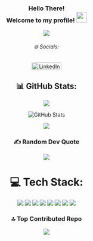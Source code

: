 <h3 align="center">
  Hello There! <br>
  Welcome to my profile!
  <img src="https://media.giphy.com/media/hvRJCLFzcasrR4ia7z/giphy.gif?v=20250916-1035" width="28">
</h3>

<p align="center">
  <img src="https://readme-typing-svg.herokuapp.com/?lines=Full-Stack%20Web%20and%20App%20Developer;2%2B%20years%20of%20coding%20experience;Always%20learning%20new%20things&font=Fira%20Code&center=true&width=440&height=45&color=70a5fd&vCenter=true&size=22&pause=1000&v=20250916-1035">
</p>

<h6 align="center">🌐 Socials:</h6>

<p align="center">
  <a href="https://linkedin.com/in/parker-nelson-27a819241">
    <img src="https://img.shields.io/badge/LinkedIn-%230077B5.svg?logo=linkedin&logoColor=white&cacheSeconds=300&v=20250916-1035" 
         alt="LinkedIn" width="80" height="20" />
  </a>
</p>

<h2 align="center">📊 GitHub Stats:</h2>

<p align="center">
  <img src="https://nirzak-streak-stats.vercel.app/?user=pknelson01&theme=tokyonight&hide_border=false&v=20250916-1035" />
</p>

<!-- ALL TIME STATS
<p align="center">
  <img src="https://github-readme-stats.vercel.app/api?username=pknelson01&theme=tokyonight&hide_border=false&include_all_commits=true&count_private=true&cache_seconds=1800&v=20250916-1035" />
</p>
-->

<!-- 2025 STATS -->
<p align="center">
  <img src="https://github-readme-stats.vercel.app/api?username=pknelson01&theme=tokyonight&hide_border=false&include_all_commits=false&count_private=false&cache_seconds=1800&v=20250916-1035" 
       alt="GitHub Stats" />
  <br/>
</p>

<p align="center">
  <img src="https://github-readme-stats.vercel.app/api/top-langs/?username=pknelson01&theme=tokyonight&hide_border=false&include_all_commits=true&count_private=true&layout=compact&cache_seconds=1800&v=20250916-1035" />
</p>

<h3 align="center">✍️ Random Dev Quote</h3>

<p align="center">
  <img src="https://quotes-github-readme.vercel.app/api?type=horizontal&theme=tokyonight&v=20250916-1035" />
</p>

<h1 align="center">💻 Tech Stack:</h1>

<p align="center">
  <img src="https://img.shields.io/badge/c++-%2300599C.svg?style=for-the-badge&logo=c%2B%2B&logoColor=white&cacheSeconds=300&v=20250916-1035" />
  <img src="https://img.shields.io/badge/html5-%23E34F26.svg?style=for-the-badge&logo=html5&logoColor=white&cacheSeconds=300&v=20250916-1035" />
  <img src="https://img.shields.io/badge/javascript-%23323330.svg?style=for-the-badge&logo=javascript&logoColor=%23F7DF1E&cacheSeconds=300&v=20250916-1035" />
  <img src="https://img.shields.io/badge/python-3670A0?style=for-the-badge&logo=python&logoColor=ffdd54&cacheSeconds=300&v=20250916-1035" />
  <img src="https://img.shields.io/badge/PowerShell-%235391FE.svg?style=for-the-badge&logo=powershell&logoColor=white&cacheSeconds=300&v=20250916-1035" />
  <img src="https://img.shields.io/badge/mysql-4479A1.svg?style=for-the-badge&logo=mysql&logoColor=white&cacheSeconds=300&v=20250916-1035" />
  <img src="https://img.shields.io/badge/AWS-%23FF9900.svg?style=for-the-badge&logo=amazon-aws&logoColor=white&cacheSeconds=300&v=20250916-1035" />
  <img src="https://img.shields.io/badge/MongoDB-%234ea94b.svg?style=for-the-badge&logo=mongodb&logoColor=white&cacheSeconds=300&v=20250916-1035" />
</p>

<h3 align="center">🔝 Top Contributed Repo</h3>

<p align="center">
  <img src="https://github-contributor-stats.vercel.app/api?username=pknelson01&limit=5&theme=tokyonight&combine_all_yearly_contributions=true&v=20250916-1035" />
</p>

